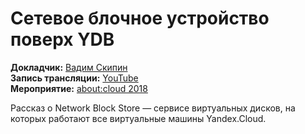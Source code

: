 # Cетевое блочное устройство поверх YDB

**Докладчик:** [Вадим Скипин](https://www.linkedin.com/in/vadim-skipin-255a1444)\
**Запись трансляции:** [YouTube](https://youtu.be/Kr6WIYPts8I?t=12861)\
**Мероприятие:** [about:cloud 2018](https://cloud.yandex.ru/events/9)

Рассказ о Network Block Store — сервисе виртуальных дисков, на которых работают все виртуальные машины Yandex.Cloud.